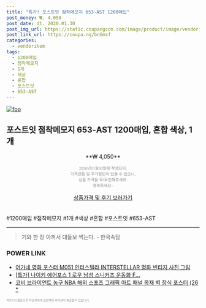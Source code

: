 ```yaml
--- 
title: "특가! 포스트잇 점착메모지 653-AST 1200매입" 
post_money: ₩. 4,050 
post_date: dt. 2020.01.30 
post_img_url: https://static.coupangcdn.com/image/product/image/vendoritem/2018/11/15/3511507854/acca33e9-10e1-464a-b7b3-9788ed87aa5d.jpg 
post_link_url: https://coupa.ng/bnGmsf 
categories: 
  - vendoritem 
tags: 
  - 1200매입 
  - 점착메모지 
  - 1개 
  - 색상 
  - 혼합 
  - 포스트잇 
  - 653-AST 
--- 
```

[![foo](https://static.coupangcdn.com/image/product/image/vendoritem/2018/11/15/3511507854/acca33e9-10e1-464a-b7b3-9788ed87aa5d.jpg)](https://coupa.ng/bnGmsf) 

## 포스트잇 점착메모지 653-AST 1200매입, 혼합 색상, 1개 
<p style="text-align: center;">**₩ 4,050**</p> 
<p style="text-align: center;"><span style="color: #898c8f; font-family: Georgia,Times,serif; font-size: 0.75em;">2020년01월30일에 작성되어, <br>가격변동 및 추가할인이 있을 수 있으니,<br> 상품 가격을 꼭!확인해주세요.<br>행복하세요~</span> 
</p>	 
<div markdown="0" style="text-align: center;"><a href="https://coupa.ng/bnGmsf" class="btn btn--success">상품가격 및 후기 보러가기</a></div> 
<br><br> 
  #1200매입 #점착메모지 #1개 #색상 #혼합 #포스트잇 #653-AST 
<hr> 

> 기와 한 장 아껴서 대들보 썩는다. - 한국속담 


### POWER LINK

* <a href="https://blog.naver.com/santokki14/221785402592" target="_blank">어가네 영화 포스터 M051 인터스텔라 INTERSTELLAR 명화 빈티지 사진 그림</a>
* <a href="https://blog.naver.com/sakai111/221786085958" target="_blank">[특가] 나이키 에어포스 1 로우 남성 스니커즈 운동화 F...</a>
* <a href="https://blog.naver.com/fasyy4321/221787707377" target="_blank">코비 브라이언트 농구 NBA 해외 스포츠 그래픽 아트 패널 목재 벽 장식 포스터 (26 *</a>

<span style="color: #898c8f; font-family: Georgia,Times,serif; font-size: 0.55em;">파트너스활동으로 작성자에게 일정액의 커미션이 제공될수 있습니다.</span> 
